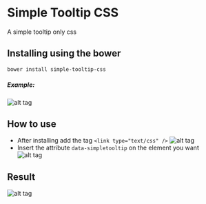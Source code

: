 Simple Tooltip CSS
==================

A simple tooltip only css

## Installing using the bower

```bash
bower install simple-tooltip-css
```
##### Example: 
![alt tag](http://i.giphy.com/yoJC2Kknd3VdryDBpm.gif)

## How to use

 - After installing add the tag `<link type="text/css" />`
![alt tag](https://tinypng.com/web/output/ei0m9ihfhog9ekt8.png/Captura%20de%20Tela%202014-12-09%20a%CC%80s%2011.41.10%20PM.png)
 - Insert the attribute `data-simpletooltip` on the element you want
![alt tag](https://tinypng.com/web/output/uq5g0vhv8oiltlog.png/Captura%20de%20Tela%202014-12-09%20a%CC%80s%2011.39.48%20PM.png)

## Result
![alt tag](https://tinypng.com/web/output/u5patm87j78plfhk.png/Captura%20de%20Tela%202014-12-09%20a%CC%80s%2011.38.24%20PM.png)


